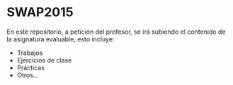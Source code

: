 # SWAP2015
En este repositorio, a petición del profesor, se irá subiendo el contenido
de la asignatura evaluable, esto incluye:

* Trabajos
* Ejercicios de clase
* Prácticas
* Otros... 
